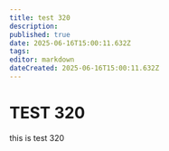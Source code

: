 ```yaml
---
title: test 320
description: 
published: true
date: 2025-06-16T15:00:11.632Z
tags: 
editor: markdown
dateCreated: 2025-06-16T15:00:11.632Z
---
```


# TEST 320
this is test 320
